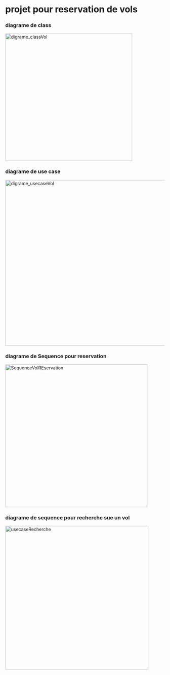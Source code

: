 # projet pour reservation de vols
### diagrame de class
<img width="401" alt="digrame_classVol" src="https://github.com/brahimD4/Gestion_Vol/assets/157012028/4905aa3b-3513-4372-b2a1-a032fd53cbdb">

### diagrame de use case
<img width="521" alt="digrame_usecaseVol" src="https://github.com/brahimD4/Gestion_Vol/assets/157012028/56fd0495-a988-425d-9bd4-e3d4204c896a">

### diagrame de Sequence pour reservation
<img width="449" alt="SequenceVolREservation" src="https://github.com/brahimD4/Gestion_Vol/assets/157012028/e1346f7f-8353-4ad0-bd8c-8cf5236f316b">

### diagrame de sequence pour recherche sue un vol
<img width="452" alt="usecaseRecherche" src="https://github.com/brahimD4/Gestion_Vol/assets/157012028/149a81fc-97f1-42ab-8da6-a02f53c9385c">
